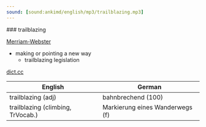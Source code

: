 ```yaml
---
sound: [sound:ankimd/english/mp3/trailblazing.mp3]
---
```


\### trailblazing

[Merriam-Webster](https://www.merriam-webster.com/dictionary/trailblazing)

- making or pointing a new way
    - trailblazing legislation

[dict.cc](https://www.dict.cc/trailblazing)

| English        | German       |
| -------------- | ------------ |
| trailblazing (adj) | bahnbrechend (100) |
| trailblazing (climbing, TrVocab.) | Markierung eines Wanderwegs (f) |
